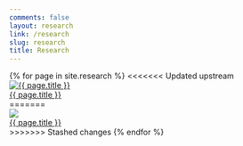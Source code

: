 ```yaml
---
comments: false
layout: research
link: /research
slug: research
title: Research
---
```

<div id="lab-grid">
{% for page in site.research %}
<<<<<<< Updated upstream
<section><a href="{{ site.url }}/research/{{ page.slug }}"><img src="{{ site.url }}/assets/images/example.png" alt="{{ page.title }}"><br>{{ page.title }}</a></section>
=======
<div class="project">
<a href="{{ site.url }}/research/{{ page.slug }}">
<img src="{{ site.url }}/assets/images/example.png">
<div class="research-caption">
{{ page.title }}
</div>
</a>
</div>
>>>>>>> Stashed changes
{% endfor %}
</div>
